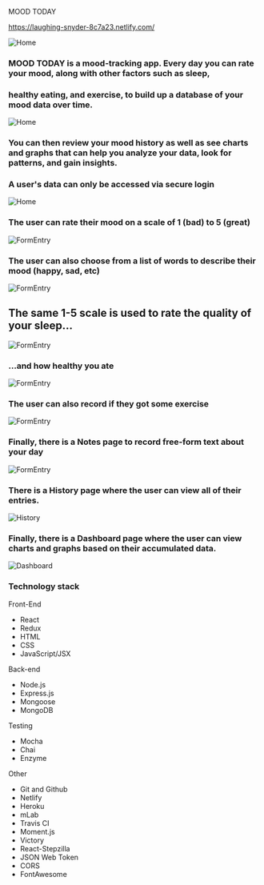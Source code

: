 MOOD TODAY

https://laughing-snyder-8c7a23.netlify.com/

![Home](screenshots/1home.png)

### MOOD TODAY is a mood-tracking app. Every day you can rate your mood, along with other factors such as sleep,
### healthy eating, and exercise, to build up a database of your mood data over time.

![Home](screenshots/2home.png)

### You can then review your mood history as well as see charts and graphs that can help you analyze your data, look for patterns, and gain insights.
### A user's data can only be accessed via secure login

![Home](screenshots/3home.png)

### The user can rate their mood on a scale of 1 (bad) to 5 (great)

![FormEntry](screenshots/4mood.png)

### The user can also choose from a list of words to describe their mood (happy, sad, etc)

![FormEntry](screenshots/5moodtypes.png)

## The same 1-5 scale is used to rate the quality of your sleep...

![FormEntry](screenshots/6sleep.png)

### ...and how healthy you ate

![FormEntry](screenshots/7eating.png)

### The user can also record if they got some exercise

![FormEntry](screenshots/8exercise.png)

### Finally, there is a Notes page to record free-form text about your day

![FormEntry](screenshots/9notes.png)

### There is a History page where the user can view all of their entries.

![History](screenshots/10history.png)

### Finally, there is a Dashboard page where the user can view charts and graphs based on their accumulated data.

![Dashboard](screenshots.11dashboard)


### Technology stack

Front-End
+ React
+ Redux
+ HTML
+ CSS
+ JavaScript/JSX

Back-end
+ Node.js
+ Express.js
+ Mongoose
+ MongoDB

Testing
+ Mocha
+ Chai
+ Enzyme

Other
+ Git and Github
+ Netlify
+ Heroku
+ mLab
+ Travis CI
+ Moment.js
+ Victory
+ React-Stepzilla
+ JSON Web Token
+ CORS
+ FontAwesome
